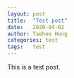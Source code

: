 ```yaml
---
layout: post
title:  "Test post"
date:   2020-04-02
author: Taehee Hong
categories: test
tags:	test
---
```


This is a test post.